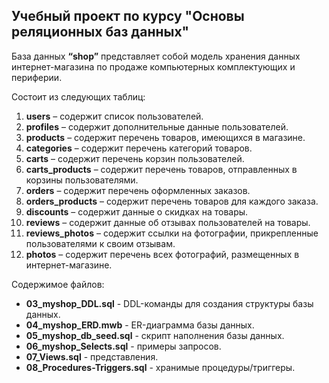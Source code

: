 ## Учебный проект по курсу "Основы реляционных баз данных"

База данных **“shop”** представляет собой модель хранения данных 
интернет-магазина по продаже компьютерных комплектующих и периферии.

Состоит из следующих таблиц:
1. **users** – содержит список пользователей. 
2. **profiles** – содержит дополнительные данные пользователей. 
3. **products** – содержит перечень товаров, имеющихся в магазине. 
4. **categories** – содержит перечень категорий товаров. 
5. **carts** – содержит перечень корзин пользователей.
6. **carts_products** – содержит перечень товаров, отправленных в корзины 
пользователями.
7. **orders** – содержит перечень оформленных заказов. 
8. **orders_products** – содержит перечень товаров для каждого заказа.
9. **discounts** – содержит данные о скидках на товары. 
10. **reviews** – содержит данные об отзывах пользователей на товары. 
11. **reviews_photos** – содержит ссылки на фотографии, прикрепленные 
пользователями к своим отзывам.
12. **photos** – содержит перечень всех фотографий, размещенных в
интернет-магазине.

Содержимое файлов:
- **03_myshop_DDL.sql** - DDL-команды для создания структуры базы данных.
- **04_myshop_ERD.mwb** - ER-диаграмма базы данных.
- **05_myshop_db_seed.sql** - скрипт наполнения базы данных.
- **06_myshop_Selects.sql** - примеры запросов.
- **07_Views.sql** - представления.
- **08_Procedures-Triggers.sql** - хранимые процедуры/триггеры.
